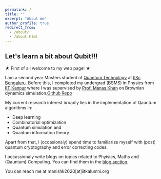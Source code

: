 ```yaml
---
permalink: /
title: ""
excerpt: "About me"
author_profile: true
redirect_from: 
  - /about/
  - /about.html
---
```


## Let's learn a bit about Qubit!!!

$\bigstar$ First of all welcome to my web page! $\bigstar$

I am a second year Masters student of [Quantum Technology](https://iqti.iisc.ac.in/) at [IISc Bengaluru](https://iisc.ac.in/). 
Before this, I completed my undergrad (BSMS) in Physics from [IIT Kanpur](https://cse.iitk.ac.in) where I was supervised by [Prof. Manas Khan](https://home.iitk.ac.in/~mkhan/) on Brownian dynamics simulation.[Github Repo](https://github.com/108mk/Random-Walk-Simulation-to-study-Anamolous-Diffusion.git)

My current research interest broadly lies in the implementation of Qauntum algorithms in:
- Deep learning
- Combinatorial optimization
- Quantum simulation and 
- Quantum information theory

Apart from that, I (occasionaly) spend time to familiarize myself with (post) quantum cryptography and error correcting codes.

I occassionaly write blogs on topics related to Phyisics, Maths and (Qauntum) Computing. You can find them in the [blog section](https://108mk.github.io/blog/). 

You can reach me at manishk2020[at]iitkalumni.org
